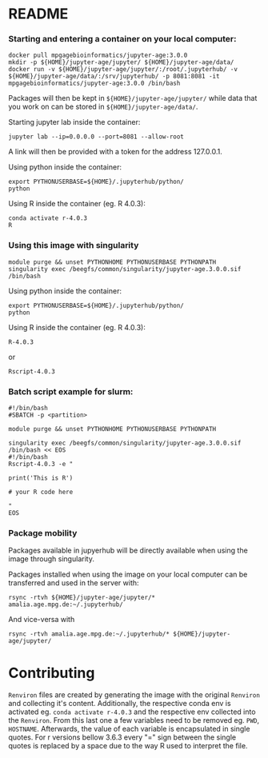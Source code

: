 # README

### Starting and entering a container on your local computer:
```
docker pull mpgagebioinformatics/jupyter-age:3.0.0
mkdir -p ${HOME}/jupyter-age/jupyter/ ${HOME}/jupyter-age/data/
docker run -v ${HOME}/jupyter-age/jupyter/:/root/.jupyterhub/ -v ${HOME}/jupyter-age/data/:/srv/jupyterhub/ -p 8081:8081 -it mpgagebioinformatics/jupyter-age:3.0.0 /bin/bash
```

Packages will then be kept in `${HOME}/jupyter-age/jupyter/` while data that you work on can be stored in `${HOME}/jupyter-age/data/`.

Starting jupyter lab inside the container:
```
jupyter lab --ip=0.0.0.0 --port=8081 --allow-root
```
A link will then be provided with a token for the address 127.0.0.1.

Using python inside the container:
```
export PYTHONUSERBASE=${HOME}/.jupyterhub/python/
python
```

Using R inside the container (eg. R 4.0.3):
```
conda activate r-4.0.3
R
```

### Using this image with singularity

```
module purge && unset PYTHONHOME PYTHONUSERBASE PYTHONPATH
singularity exec /beegfs/common/singularity/jupyter-age.3.0.0.sif /bin/bash
```

Using python inside the container:
```
export PYTHONUSERBASE=${HOME}/.jupyterhub/python/
python
```

Using R inside the container (eg. R 4.0.3):
```
R-4.0.3
```

or

```
Rscript-4.0.3
```

### Batch script example for slurm:

```
#!/bin/bash
#SBATCH -p <partition> 

module purge && unset PYTHONHOME PYTHONUSERBASE PYTHONPATH

singularity exec /beegfs/common/singularity/jupyter-age.3.0.0.sif /bin/bash << EOS
#!/bin/bash
Rscript-4.0.3 -e "

print('This is R')

# your R code here

"
EOS
```

### Package mobility 

Packages available in jupyerhub will be directly available when using the image through singularity.

Packages installed when using the image on your local computer can be transferred and used in the server with:
```
rsync -rtvh ${HOME}/jupyter-age/jupyter/* amalia.age.mpg.de:~/.jupyterhub/
```

And vice-versa with 
```
rsync -rtvh amalia.age.mpg.de:~/.jupyterhub/* ${HOME}/jupyter-age/jupyter/
```

# Contributing

`Renviron` files are created by generating the image with the original `Renviron` and collecting it's content. 
Additionally, the respective conda env is activated eg. `conda activate r-4.0.3` and the respective env collected into the `Renviron`.
From this last one a few variables need to be removed eg. `PWD`, `HOSTNAME`. 
Afterwards, the value of each variable is encapsulated in single quotes. 
For r versions bellow 3.6.3 every "=" sign between the single quotes is replaced by a space due to the way R used to interpret the file.